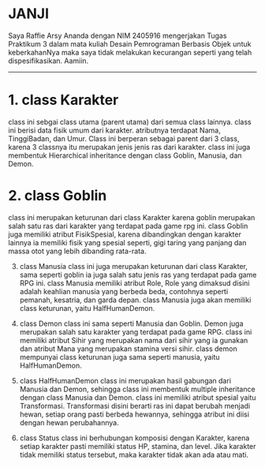 # JANJI
Saya Raffie Arsy Ananda dengan NIM 2405916 mengerjakan Tugas Praktikum 3 dalam mata kuliah Desain Pemrograman Berbasis Objek untuk keberkahanNya maka saya tidak melakukan kecurangan seperti yang telah dispesifikasikan. Aamiin.

<hr>


# 1. class Karakter
class ini sebgai class utama (parent utama) dari semua class lainnya. class ini berisi data fisik umum dari karakter. atributnya terdapat Nama, TinggiBadan, dan Umur. Class ini berperan sebagai parent dari 3 class, karena 3 classnya itu merupakan jenis jenis ras dari karakter. class ini juga membentuk Hierarchical inheritance dengan class Goblin, Manusia, dan Demon. 

# 2. class Goblin
class ini merupakan keturunan dari class Karakter karena goblin  merupakan salah satu ras dari karakter yang terdapat pada game rpg ini. class Goblin juga memiliki atribut FisikSpesial, karena dibandingkan dengan karakter lainnya ia memiliki fisik yang spesial seperti, gigi taring yang panjang dan massa otot yang lebih dibanding rata-rata. 

3. class Manusia
class ini juga merupakan keturunan dari class Karakter, sama seperti goblin ia juga salah satu jenis ras yang terdapat pada game RPG ini. class Manusia memiliki atribut Role, Role yang dimaksud disini adalah keahlian manusia yang berbeda beda, contohnya seperti pemanah, kesatria, dan garda depan.
class Manusia juga akan memiliki class keturunan, yaitu HalfHumanDemon.

4. class Demon
class ini sama seperti Manusia dan Goblin. Demon juga merupakan salah satu karakter yang terdapat pada game RPG. class ini memiliki atribut Sihir yang merupakan nama dari sihir yang ia gunakan dan atribut Mana yang merupakan stamina versi sihir. class demon mempunyai class keturunan juga sama seperti manusia, yaitu HalfHumanDemon. 

5. class HalfHumanDemon
class ini merupakan hasil gabungan dari Manusia dan Demon, sehingga class ini membentuk multiple inheritance dengan class Manusia dan Demon. class ini memiliki atribut spesial yaitu Transformasi. Transformasi disini berarti ras ini dapat berubah menjadi hewan, setiap orang pasti berbeda hewannya, sehingga atribut ini diisi dengan hewan perubahannya.

6. class Status
class ini berhubungan komposisi dengan Karakter, karena setiap karakter pasti memiliki status HP, stamina, dan level. Jika karakter tidak memiliki status tersebut, maka karakter tidak akan ada atau mati.


